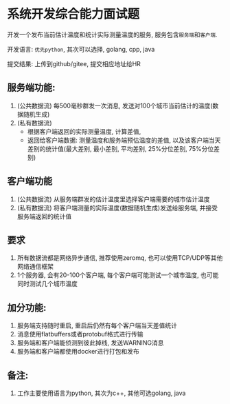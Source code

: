 # 系统开发综合能力面试题

开发一个发布当前估计温度和统计实际测量温度的服务, 服务包含`服务端`和`客户端`.

开发语言: `优先python`, 其次可以选择, golang, cpp, java

提交结果: 上传到github/gitee, 提交相应地址给HR

## 服务端功能:
1. (公共数据流) 每500毫秒群发一次消息, 发送对100个城市当前估计的温度(数据随机生成)
2. (私有数据流) 
 	- 根据客户端返回的实际测量温度, 计算差值, 
	- 返回给客户端数据: 测量温度和服务端预估温度的差值, 以及该客户端当天差别的统计值(最大差别, 最小差别, 平均差别, 25%分位差别, 75%分位差别) 

## 客户端功能
1. (公共数据流) 从服务端群发的估计温度里选择客户端需要的城市估计温度
2. (私有数据流) 将客户端测量的实际温度(数据随机生成)发送给服务端, 并接受服务端返回的统计值

## 要求
1. 所有数据流都是网络异步通信, 推荐使用zeromq, 也可以使用TCP/UDP等其他网络通信框架
2. 1个服务器, 会有20-100个客户端, 每个客户端可能测试一个城市温度, 也可能同时测试几个城市温度

## 加分功能: 
1. 服务端支持随时重启, 重启后仍然有每个客户端当天差值统计
2. 消息使用flatbuffers或者protobuf格式进行传输
3. 服务端和客户端能侦测到彼此掉线, 发送WARNING消息
3. 服务端和客户端都使用docker进行打包和发布

## 备注:
1. 工作主要使用语言为python, 其次为c++, 其他可选golang, java
